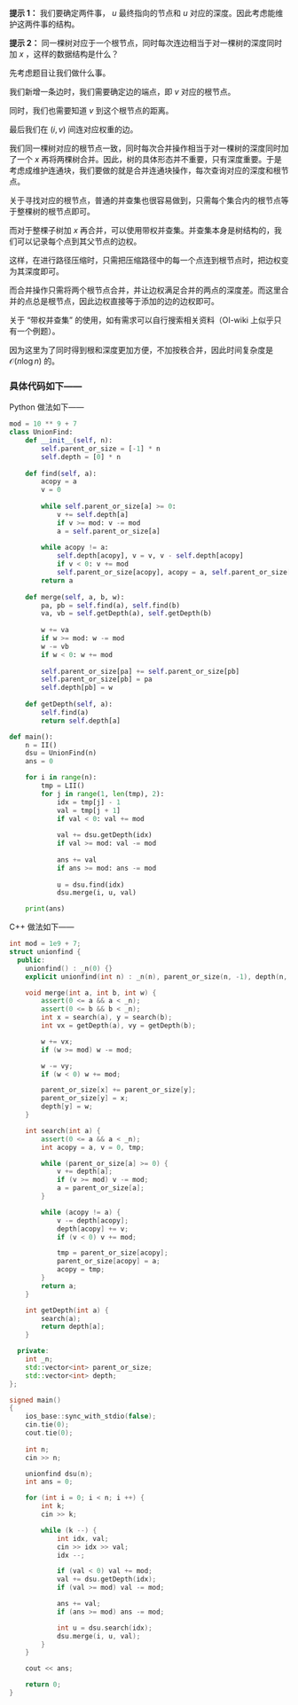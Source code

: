 **提示 1：** 我们要确定两件事， $u$ 最终指向的节点和 $u$ 对应的深度。因此考虑能维护这两件事的结构。

**提示 2：** 同一棵树对应于一个根节点，同时每次连边相当于对一棵树的深度同时加 $x$ ，这样的数据结构是什么？

先考虑题目让我们做什么事。

我们新增一条边时，我们需要确定边的端点，即 $v$ 对应的根节点。

同时，我们也需要知道 $v$ 到这个根节点的距离。

最后我们在 $(i,v)$ 间连对应权重的边。

我们同一棵树对应的根节点一致，同时每次合并操作相当于对一棵树的深度同时加了一个 $x$ 再将两棵树合并。因此，树的具体形态并不重要，只有深度重要。于是考虑成维护连通块，我们要做的就是合并连通块操作，每次查询对应的深度和根节点。

关于寻找对应的根节点，普通的并查集也很容易做到，只需每个集合内的根节点等于整棵树的根节点即可。

而对于整棵子树加 $x$ 再合并，可以使用带权并查集。并查集本身是树结构的，我们可以记录每个点到其父节点的边权。

这样，在进行路径压缩时，只需把压缩路径中的每一个点连到根节点时，把边权变为其深度即可。

而合并操作只需将两个根节点合并，并让边权满足合并的两点的深度差。而这里合并的点总是根节点，因此边权直接等于添加的边的边权即可。

关于 “带权并查集” 的使用，如有需求可以自行搜索相关资料（OI-wiki 上似乎只有一个例题）。

因为这里为了同时得到根和深度更加方便，不加按秩合并，因此时间复杂度是 $\mathcal{O}(n\log n)$ 的。

### 具体代码如下——

Python 做法如下——

```Python []
mod = 10 ** 9 + 7
class UnionFind:
    def __init__(self, n):
        self.parent_or_size = [-1] * n
        self.depth = [0] * n
 
    def find(self, a):
        acopy = a
        v = 0
        
        while self.parent_or_size[a] >= 0:
            v += self.depth[a]
            if v >= mod: v -= mod
            a = self.parent_or_size[a]
        
        while acopy != a:
            self.depth[acopy], v = v, v - self.depth[acopy]
            if v < 0: v += mod
            self.parent_or_size[acopy], acopy = a, self.parent_or_size[acopy]
        return a
 
    def merge(self, a, b, w):
        pa, pb = self.find(a), self.find(b)
        va, vb = self.getDepth(a), self.getDepth(b)
        
        w += va
        if w >= mod: w -= mod
        w -= vb
        if w < 0: w += mod
        
        self.parent_or_size[pa] += self.parent_or_size[pb]
        self.parent_or_size[pb] = pa
        self.depth[pb] = w
 
    def getDepth(self, a):
        self.find(a)
        return self.depth[a]

def main():
    n = II()
    dsu = UnionFind(n)
    ans = 0

    for i in range(n):
        tmp = LII()
        for j in range(1, len(tmp), 2):
            idx = tmp[j] - 1
            val = tmp[j + 1]
            if val < 0: val += mod
            
            val += dsu.getDepth(idx)
            if val >= mod: val -= mod
            
            ans += val
            if ans >= mod: ans -= mod
            
            u = dsu.find(idx)
            dsu.merge(i, u, val)

    print(ans)
```

C++ 做法如下——

```cpp []
int mod = 1e9 + 7;
struct unionfind {
  public:
    unionfind() : _n(0) {}
    explicit unionfind(int n) : _n(n), parent_or_size(n, -1), depth(n, 0) {}

    void merge(int a, int b, int w) {
        assert(0 <= a && a < _n);
        assert(0 <= b && b < _n);
        int x = search(a), y = search(b);
        int vx = getDepth(a), vy = getDepth(b);

        w += vx;
        if (w >= mod) w -= mod;

        w -= vy;
        if (w < 0) w += mod;

        parent_or_size[x] += parent_or_size[y];
        parent_or_size[y] = x;
        depth[y] = w;
    }

    int search(int a) {
        assert(0 <= a && a < _n);
        int acopy = a, v = 0, tmp;

        while (parent_or_size[a] >= 0) {
            v += depth[a];
            if (v >= mod) v -= mod;
            a = parent_or_size[a];
        }

        while (acopy != a) {
            v -= depth[acopy];
            depth[acopy] += v;
            if (v < 0) v += mod;

            tmp = parent_or_size[acopy];
            parent_or_size[acopy] = a;
            acopy = tmp;
        }
        return a;
    }

    int getDepth(int a) {
        search(a);
        return depth[a];
    }

  private:
    int _n;
    std::vector<int> parent_or_size;
    std::vector<int> depth;
};

signed main()
{
    ios_base::sync_with_stdio(false);
    cin.tie(0);
    cout.tie(0);
    
    int n;
    cin >> n;

    unionfind dsu(n);
    int ans = 0;

    for (int i = 0; i < n; i ++) {
        int k;
        cin >> k;

        while (k --) {
            int idx, val;
            cin >> idx >> val;
            idx --;

            if (val < 0) val += mod;
            val += dsu.getDepth(idx);
            if (val >= mod) val -= mod;

            ans += val;
            if (ans >= mod) ans -= mod;

            int u = dsu.search(idx);
            dsu.merge(i, u, val);
        }
    }

    cout << ans;

    return 0;
}
``` 